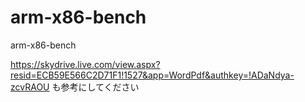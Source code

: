 arm-x86-bench
=============

arm-x86-bench

https://skydrive.live.com/view.aspx?resid=ECB59E566C2D71F1!1527&app=WordPdf&authkey=!ADaNdya-zcvRAOU も参考にしてください
